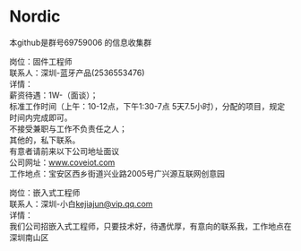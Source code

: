 # Nordic
本github是群号69759006 的信息收集群

岗位：固件工程师<br> 
联系人：深圳-蓝牙产品(2536553476)<br> 
详情：<br> 
薪资待遇：1W-（面谈）；<br> 
标准工作时间（上午：10-12点，下午1:30-7点  5天7.5小时），分配的项目，规定时间内完成即可。<br>
不接受兼职与工作不负责任之人；<br> 
其他的，私下联系。 <br>
有意者请前来以下公司地址面议<br> 
公司网址：www.coveiot.com <br>
工作地点：宝安区西乡街道兴业路2005号广兴源互联网创意园<br>


岗位：嵌入式工程师 <br>
联系人：深圳-小白<kejiajun@vip.qq.com> <br>
详情： <br>
我们公司招嵌入式工程师，只要技术好，待遇优厚，有意向的联系我，工作地点在深圳南山区<br>

